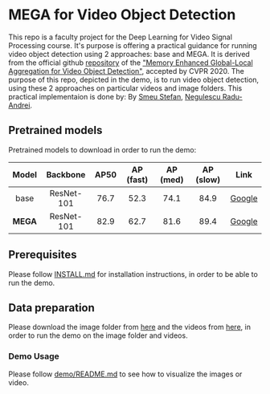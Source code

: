 # MEGA for Video Object Detection

This repo is a faculty project for the Deep Learning for Video Signal Processing course. It's purpose is offering a practical guidance for running video object detection using 2 approaches: base and MEGA. It is derived from the official github [repository](https://github.com/Scalsol/mega.pytorch) of the ["Memory Enhanced Global-Local Aggregation for Video Object Detection"](https://arxiv.org/abs/2003.12063), accepted by CVPR 2020. The purpose of this repo, depicted in the demo, is to run video object detection, using these 2 approaches on particular videos and image folders. This practical implementaion is done by: By [Smeu Stefan](https://github.com/MrNiceGuy090), [Negulescu Radu-Andrei](https://github.com/radunegulescu).

## Pretrained models

Pretrained models to download in order to run the demo:

Model | Backbone | AP50 | AP (fast) | AP (med) | AP (slow) | Link
:---: | :---: | :---: | :---: | :---: | :---: |:---:
base | ResNet-101 | 76.7 | 52.3 | 74.1 | 84.9 | [Google](https://drive.google.com/file/d/1W17f9GC60rHU47lUeOEfU--Ra-LTw3Tq/view?usp=sharing)
**MEGA** | ResNet-101 | 82.9 | 62.7| 81.6 | 89.4 | [Google](https://drive.google.com/file/d/1ZnAdFafF1vW9Lnpw-RPF1AD_csw61lBY/view?usp=sharing)

## Prerequisites

Please follow [INSTALL.md](INSTALL.md) for installation instructions, in order to be able to run the demo.

## Data preparation

Please download the image folder from [here](https://github.com/radunegulescu/mega-pytorch/tree/master/image_folder) and the videos from [here](https://github.com/radunegulescu/mega-pytorch/tree/master/videos_folder), in order to run the demo on the image folder and videos.

### Demo Usage
Please follow [demo/README.md](demo/README.md) to see how to visualize the images or video.

